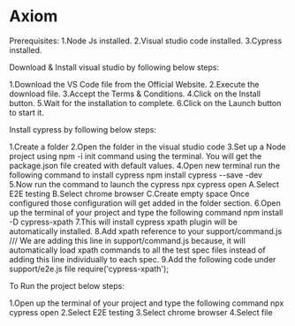 # Axiom
Prerequisites:
1.Node Js installed.
2.Visual studio code installed.
3.Cypress installed.

Download & Install visual studio by following below steps:

1.Download the VS Code file from the Official Website.
2.Execute the download file.
3.Accept the Terms & Conditions.
4.Click on the Install button.
5.Wait for the installation to complete.
6.Click on the Launch button to start it.

Install cypress by following below steps:

1.Create a folder
2.Open the folder in the visual studio code
3.Set up a Node project using npm -i init command using the terminal. You will get the package.json file created with default values.
4.Open new terminal run the following command to install cypress
  npm install cypress --save -dev
5.Now run the command to launch the cypress
  npx cypress open
A.Select E2E testing
B.Select chrome browser
C.Create empty space
Once configured those configuration will get added in the folder section.
6.Open up the terminal of your project and type the following command
  npm install -D cypress-xpath
7.This will install cypress xpath plugin will be automatically installed.
8.Add xpath reference to your support/command.js
  /// <reference types="cypress-xpath" />
   We are adding this line in support/command.js because, it will automatically load xpath commands to all the test spec files 
   instead of adding this line individually to each spec.
9.Add the following code under support/e2e.js file
  require('cypress-xpath');

To Run the project below steps:

1.Open up the terminal of your project and type the following command
  npx cypress open
2.Select E2E testing
3.Select chrome browser
4.Select file
  
 





